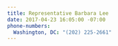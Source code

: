 ```yaml
---
title: Representative Barbara Lee
date: 2017-04-23 16:05:00 -07:00
phone-numbers:
  Washington, DC: "(202) 225-2661"
---
```



